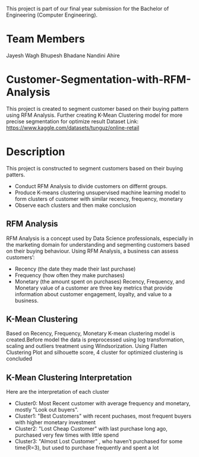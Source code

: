 This project is part of our final year submission for the Bachelor of Engineering (Computer Engineering). 
# Team Members
Jayesh Wagh
Bhupesh Bhadane
Nandini Ahire

# Customer-Segmentation-with-RFM-Analysis
This project is created to segment customer based on their buying pattern using RFM Analysis. Further creating K-Mean Clustering model for more precise segmentation for optimize result
Dataset Link: https://www.kaggle.com/datasets/tunguz/online-retail

# Description 
This project is constructed to segment customers based on their buying patters.

* Conduct RFM Analysis to divide customers on differnt groups.
* Produce K-means clustering unsupervised machine learning model to form clusters of customer with similar recency, frequency, monetary
* Observe each clusters and then make conclusion
## RFM Analysis
RFM Analysis is a concept used by Data Science professionals, especially in the marketing domain for understanding and segmenting customers based on their buying behaviour.
Using RFM Analysis, a business can assess customers’:
* Recency (the date they made their last purchase)
* Frequency (how often they make purchases)
* Monetary (the amount spent on purchases)
Recency, Frequency, and Monetary value of a customer are three key metrics that provide information about customer engagement, loyalty, and value to a business.
## K-Mean Clustering
Based on Recency, Frequency, Monetary K-mean clustering model is created.Before model the data is preprocessed using log transformation, scaling and outliers treatment using Windsorization. Using Flatten Clustering Plot and silhouette score, 4 cluster for optimized clustering is concluded
## K-Mean Clustering Interpretation
  Here are the interpretation of each cluster
* Cluster0: Most Recent customer with average frequency and monetary, mostly "Look out buyers".
* Cluster1: "Best Customers" with recent puchases, most frequent buyers with higher monetary investment
* Cluster2: "Lost Cheap Customer" with last purchase long ago, purchased very few times with little spend
* Cluster3: "Almost Lost Customer" , who haven’t purchased for some time(R=3), but used to purchase frequently and spent a lot
